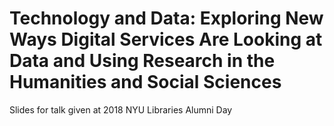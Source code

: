 # Technology and Data: Exploring New Ways Digital Services Are Looking at Data and Using Research in the Humanities and Social Sciences 

Slides for talk given at 2018 NYU Libraries Alumni Day
